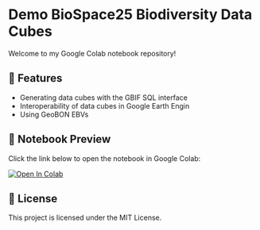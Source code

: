 # Demo BioSpace25 Biodiversity Data Cubes

Welcome to my Google Colab notebook repository!

## 🚀 Features
- Generating data cubes with the GBIF SQL interface
- Interoperability of data cubes in Google Earth Engin
- Using GeoBON EBVs

## 📖 Notebook Preview
Click the link below to open the notebook in Google Colab:

[![Open In Colab](https://colab.research.google.com/assets/colab-badge.svg)](https://colab.research.google.com/github/AgentschapPlantentuinMeise/DEMO_BioSpace25/blob/main/DEMO_BioSpace25.ipynb)

## 📜 License
This project is licensed under the MIT License.
